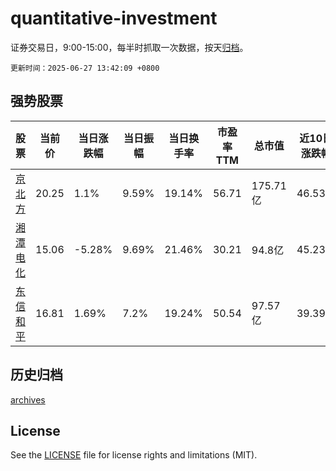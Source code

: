 # quantitative-investment

证券交易日，9:00-15:00，每半时抓取一次数据，按天[归档](archives)。

`更新时间：2025-06-27 13:42:09 +0800`

## 强势股票

|股票|当前价|当日涨跌幅|当日振幅|当日换手率|市盈率TTM|总市值|近10日涨跌幅|
|----|----|----|----|----|----|----|----|
|[京北方](https://xueqiu.com/S/SZ002987)|20.25|1.1%|9.59%|19.14%|56.71|175.71亿|46.53%|
|[湘潭电化](https://xueqiu.com/S/SZ002125)|15.06|-5.28%|9.69%|21.46%|30.21|94.8亿|45.23%|
|[东信和平](https://xueqiu.com/S/SZ002017)|16.81|1.69%|7.2%|19.24%|50.54|97.57亿|39.39%|

## 历史归档

[archives](archives)

## License

See the [LICENSE](LICENSE) file for license rights and limitations (MIT).